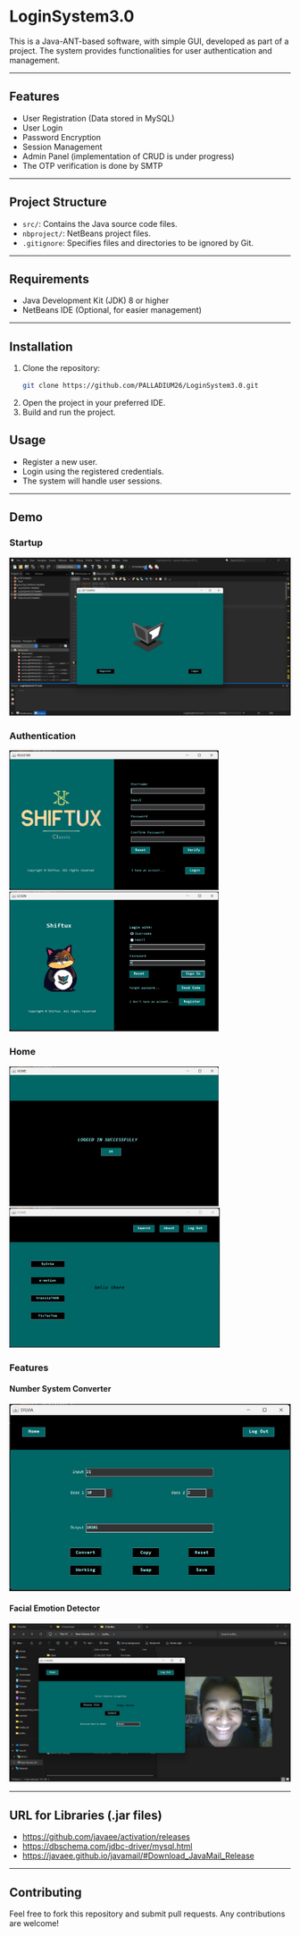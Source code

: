 # LoginSystem3.0

This is a Java-ANT-based software, with simple GUI, developed as part of a project. The system provides functionalities for user authentication and management.

---

## Features
- User Registration (Data stored in MySQL)
- User Login
- Password Encryption
- Session Management
- Admin Panel (implementation of CRUD is under progress)
- The OTP verification is done by SMTP

---

## Project Structure
- `src/`: Contains the Java source code files.
- `nbproject/`: NetBeans project files.
- `.gitignore`: Specifies files and directories to be ignored by Git.

---

## Requirements
- Java Development Kit (JDK) 8 or higher
- NetBeans IDE (Optional, for easier management)

---

## Installation
1. Clone the repository:
   ```bash
   git clone https://github.com/PALLADIUM26/LoginSystem3.0.git
   ```
2. Open the project in your preferred IDE.
3. Build and run the project.

## Usage
- Register a new user.
- Login using the registered credentials.
- The system will handle user sessions.

---

## Demo

### Startup
![pg1](https://github.com/PALLADIUM26/LoginSystem3.0/blob/master/src/demoPics/1.png)

### Authentication
<img src="https://github.com/PALLADIUM26/LoginSystem3.0/blob/master/src/demoPics/2a.png" alt="pg2a" height=250> <img src="https://github.com/PALLADIUM26/LoginSystem3.0/blob/master/src/demoPics/2b.png" alt="pg2b" height=250>

### Home
<img src="https://github.com/PALLADIUM26/LoginSystem3.0/blob/master/src/demoPics/3a.png" alt="pg3a" height=250> <img src="https://github.com/PALLADIUM26/LoginSystem3.0/blob/master/src/demoPics/3b.png" alt="pg3b" height=250>

### Features
#### Number System Converter
![pg4](https://github.com/PALLADIUM26/LoginSystem3.0/blob/master/src/demoPics/4.png)
#### Facial Emotion Detector
![pg5](https://github.com/PALLADIUM26/LoginSystem3.0/blob/master/src/demoPics/5.png)

---

## URL for Libraries (.jar files)
- https://github.com/javaee/activation/releases
- https://dbschema.com/jdbc-driver/mysql.html
- https://javaee.github.io/javamail/#Download_JavaMail_Release

---

## Contributing
Feel free to fork this repository and submit pull requests. Any contributions are welcome!
